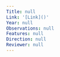 ```yaml
---
Title: null
Link: '[Link]()'
Year: null
Observations: null
Features: null
Direction: null
Reviewer: null
---
```



